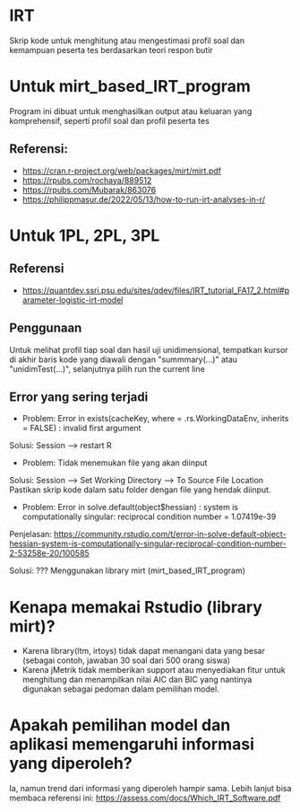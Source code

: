 # IRT
 Skrip kode untuk menghitung atau mengestimasi profil soal dan kemampuan peserta tes berdasarkan teori respon butir

# Untuk mirt_based_IRT_program
Program ini dibuat untuk menghasilkan output atau keluaran yang komprehensif, seperti profil soal dan profil peserta tes
## Referensi:
- https://cran.r-project.org/web/packages/mirt/mirt.pdf
- https://rpubs.com/rochaya/889512
- https://rpubs.com/Mubarak/863076
- https://philippmasur.de/2022/05/13/how-to-run-irt-analyses-in-r/


# Untuk 1PL, 2PL, 3PL
## Referensi
- https://quantdev.ssri.psu.edu/sites/qdev/files/IRT_tutorial_FA17_2.html#parameter-logistic-irt-model


## Penggunaan 
Untuk melihat profil tiap soal dan hasil uji unidimensional, tempatkan kursor di akhir baris kode yang diawali dengan "summmary(...)" atau "unidimTest(...)", selanjutnya  pilih run the current line


## Error yang sering terjadi
- Problem:
Error in exists(cacheKey, where = .rs.WorkingDataEnv, inherits = FALSE) : 
  invalid first argument

Solusi: Session --> restart R


- Problem:
Tidak menemukan file yang akan diinput

Solusi: Session --> Set Working Directory --> To Source File Location
Pastikan skrip kode dalam satu folder dengan file yang hendak diinput.


- Problem:
Error in solve.default(object$hessian) : 
  system is computationally singular: reciprocal condition number = 1.07419e-39

Penjelasan: https://community.rstudio.com/t/error-in-solve-default-object-hessian-system-is-computationally-singular-reciprocal-condition-number-2-53258e-20/100585

Solusi: ??? Menggunakan library mirt (mirt_based_IRT_program)

# Kenapa memakai Rstudio (library mirt)?
- Karena library(ltm, irtoys) tidak dapat menangani data yang besar (sebagai contoh, jawaban 30 soal dari 500 orang siswa)
- Karena jMetrik tidak memberikan support atau menyediakan fitur untuk menghitung dan menampilkan nilai AIC dan BIC yang nantinya digunakan sebagai pedoman dalam pemilihan model.

# Apakah pemilihan model dan aplikasi memengaruhi informasi yang diperoleh?
Ia, namun trend dari informasi yang diperoleh hampir sama. Lebih lanjut bisa membaca referensi ini: https://assess.com/docs/Which_IRT_Software.pdf




